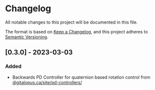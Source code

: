 # Changelog

All notable changes to this project will be documented in this file.

The format is based on [Keep a Changelog](https://keepachangelog.com/en/1.0.0/),
and this project adheres to [Semantic Versioning](https://semver.org/spec/v2.0.0.html).

## [0.3.0] - 2023-03-03

### Added

- Backwards PD Controller for quaternion based rotation control from [digitalopus.ca/site/pd-controllers/](http://digitalopus.ca/site/pd-controllers/)